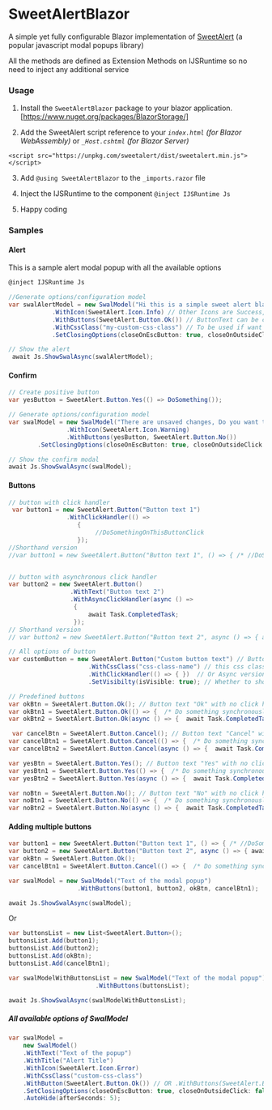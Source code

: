 # SweetAlertBlazor
A simple yet fully configurable Blazor implementation of [SweetAlert](https://sweetalert.js.org "SweetAlert") (a popular javascript modal popups library) 

All the methods are defined as Extension Methods on IJSRuntime so no need to inject any additional service

### Usage
1. Install the `SweetAlertBlazor` package to your blazor application. [https://www.nuget.org/packages/BlazorStorage/]

2. Add the SweetAlert script reference to your *`index.html` (for Blazor WebAssembly)* or *`_Host.cshtml` (for Blazor Server)*

`<script src="https://unpkg.com/sweetalert/dist/sweetalert.min.js"></script>`

3. Add `@using SweetAlertBlazor` to the `_imports.razor` file

4. Inject the IJSRuntime to the component `@inject IJSRuntime Js`

5. Happy coding

### Samples

#### Alert
This is a sample alert modal popup with all the available options
````csharp
@inject IJSRuntime Js

//Generate options/configuration model
var swalAlertModel = new SwalModel("Hi this is a simple sweet alert blazor text", "Alert Title")
			.WithIcon(SweetAlert.Icon.Info) // Other Icons are Success, Error and Warning
			.WithButtons(SweetAlert.Button.Ok()) // ButtonText can be configured by using overloads
			.WithCssClass("my-custom-css-class") // To be used if want additional css logic
			.SetClosingOptions(closeOnEscButton: true, closeOnOutsideClick: true);

// Show the alert
 await Js.ShowSwalAsync(swalAlertModel);
````
#### Confirm
```csharp
// Create positive button
var yesButton = SweetAlert.Button.Yes(() => DoSomething());

// Generate options/configuration model
var swalModel = new SwalModel("There are unsaved changes, Do you want to cancel the changes?", "Are you sure?")
                .WithIcon(SweetAlert.Icon.Warning)
                .WithButtons(yesButton, SweetAlert.Button.No())
		.SetClosingOptions(closeOnEscButton: true, closeOnOutsideClick: true);

// Show the confirm modal
await Js.ShowSwalAsync(swalModel);
```
#### Buttons
````csharp
// button with click handler
 var button1 = new SweetAlert.Button("Button text 1")
                .WithClickHandler(() =>
                   {
                        //DoSomethingOnThisButtonClick
                   });
//Shorthand version
//var button1 = new SweetAlert.Button("Button text 1", () => { /* //DoSomethingOnThisButtonClick */ });


// button with asynchronous click handler
var button2 = new SweetAlert.Button()
                 .WithText("Button text 2")
                 .WithAsyncClickHandler(async () =>
                  {
                      await Task.CompletedTask;
                  });
// Shorthand version
// var button2 = new SweetAlert.Button("Button text 2", async () => { await Task.CompletedTask; });

// All options of button
var customButton = new SweetAlert.Button("Custom button text") // Button text
                      .WithCssClass("css-class-name") // this css class will be applied to the button
                      .WithClickHandler(() => { })  // Or Async version .WithAsyncClickHandler(async () => { })
                      .SetVisibilty(isVisible: true); // Whether to show the button or not

// Predefined buttons
var okBtn = SweetAlert.Button.Ok(); // Button text "Ok" with no click handler
var okBtn1 = SweetAlert.Button.Ok(() => {  /* Do something synchronously */}); // Button text "Ok" with synchronous click handler
var okBtn2 = SweetAlert.Button.Ok(async () => {  await Task.CompletedTask; }); // Button text "Ok" with Asynchronous click handler

 var cancelBtn = SweetAlert.Button.Cancel(); // Button text "Cancel" with no click handler
var cancelBtn1 = SweetAlert.Button.Cancel(() => {  /* Do something synchronously */}); // Button text "Cancel" with synchronous click handler
var cancelBtn2 = SweetAlert.Button.Cancel(async () => {  await Task.CompletedTask; }); // Button text "Cancel" with Asynchronous click handler

var yesBtn = SweetAlert.Button.Yes(); // Button text "Yes" with no click handler
var yesBtn1 = SweetAlert.Button.Yes(() => {  /* Do something synchronously */}); // Button text "Yes" with synchronous click handler
var yesBtn2 = SweetAlert.Button.Yes(async () => {  await Task.CompletedTask; }); // Button text "Yes" with Asynchronous click handler

var noBtn = SweetAlert.Button.No(); // Button text "No" with no click handler
var noBtn1 = SweetAlert.Button.No(() => {  /* Do something synchronously */}); // Button text "No" with synchronous click handler
var noBtn2 = SweetAlert.Button.No(async () => {  await Task.CompletedTask; }); // Button text "No" with Asynchronous click handler
````
#### Adding multiple buttons
```csharp
var button1 = new SweetAlert.Button("Button text 1", () => { /* //DoSomethingOnThisButtonClick */ });
var button2 = new SweetAlert.Button("Button text 2", async () => { await Task.CompletedTask; });
var okBtn = SweetAlert.Button.Ok();
var cancelBtn1 = SweetAlert.Button.Cancel(() => {  /* Do something synchronously */});

var swalModel = new SwalModel("Text of the modal popup")
                   .WithButtons(button1, button2, okBtn, cancelBtn1);

await Js.ShowSwalAsync(swalModel);
```
Or
```csharp
var buttonsList = new List<SweetAlert.Button>();
buttonsList.Add(button1);
buttonsList.Add(button2);
buttonsList.Add(okBtn);
buttonsList.Add(cancelBtn1);

var swalModelWithButtonsList = new SwalModel("Text of the modal popup")
                        .WithButtons(buttonsList);

await Js.ShowSwalAsync(swalModelWithButtonsList);
```
#####  All available options of SwalModel
```csharp
var swalModel = 
	new SwalModel()
	.WithText("Text of the popup")
	.WithTitle("Alert Title")
	.WithIcon(SweetAlert.Icon.Error)
	.WithCssClass("custom-css-class")
	.WithButton(SweetAlert.Button.Ok()) // OR .WithButtons(SweetAlert.Button.Ok(), SweetAlert.Button.Cancel())
	.SetClosingOptions(closeOnEscButton: true, closeOnOutsideClick: false)
	.AutoHide(afterSeconds: 5);
```
